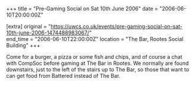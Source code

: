 +++
title = "Pre-Gaming Social on Sat 10th June 2006"
date = "2006-06-10T20:00:00Z"

[extra]
original = "https://uwcs.co.uk/events/pre-gaming-social-on-sat-10th-june-2006-1474488983067/"    
end_time = "2006-06-10T22:00:00Z"
location = "The Bar, Rootes Social Building"
+++

Come for a burger, a pizza or some fish and chips, and of course a chat with CompSoc before gaming at The Bar in Rootes. We normally are found downstairs, just to the left of the stairs up to The Bar, so those that want to can get food from Battered instead of The Bar.

